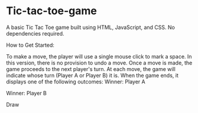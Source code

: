 # Tic-tac-toe-game
A basic Tic Tac Toe game built using HTML, JavaScript, and CSS. No dependencies required.

How to Get Started:

To make a move, the player will use a single mouse click to mark a space. In this version, there is no provision to undo a move. Once a move is made, the game proceeds to the next player's turn.
At each move, the game will indicate whose turn (Player A or Player B) it is. When the game ends, it displays one of the following outcomes:
Winner: Player A

Winner: Player B

Draw
